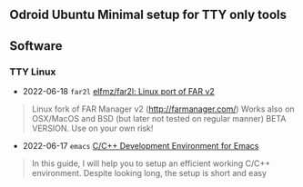 ## Odroid Ubuntu Minimal setup for TTY only tools


## Software

### TTY Linux
- 2022-06-18 `far2l` [elfmz/far2l: Linux port of FAR v2](https://github.com/elfmz/far2l)
> Linux fork of FAR Manager v2 (http://farmanager.com/)
> Works also on OSX/MacOS and BSD (but later not tested on regular manner)
> BETA VERSION.
> Use on your own risk!
- 2022-06-17 `emacs` [C/C++ Development Environment for Emacs](https://tuhdo.github.io/c-ide.html)
> In this guide, I will help you to setup an efficient working C/C++ environment. Despite looking long, the setup is short and easy
